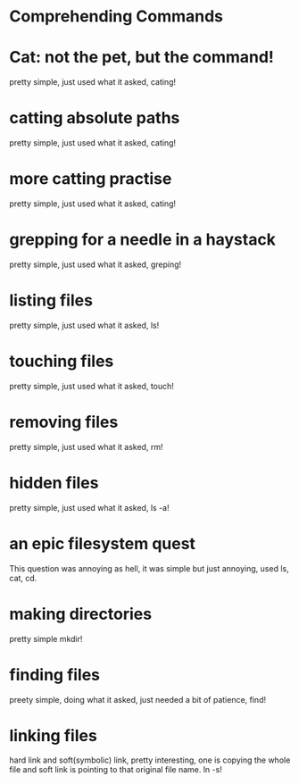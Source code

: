 # Comprehending Commands

# Cat: not the pet, but the command!
pretty simple, just used what it asked, cating!

# catting absolute paths
pretty simple, just used what it asked, cating!

# more catting practise
pretty simple, just used what it asked, cating!

# grepping for a needle in a haystack
pretty simple, just used what it asked, greping!

# listing files
pretty simple, just used what it asked, ls!

# touching files
pretty simple, just used what it asked, touch!

# removing files
pretty simple, just used what it asked, rm!

# hidden files
pretty simple, just used what it asked, ls -a!

# an epic filesystem quest
This question was annoying as hell, it was simple but just annoying, used ls, cat, cd.

# making directories
pretty simple mkdir!

# finding files
preety simple, doing what it asked, just needed a bit of patience, find!

# linking files
hard link and soft(symbolic) link, pretty interesting, one is copying the whole file and soft link is pointing to that original file name. ln -s!
